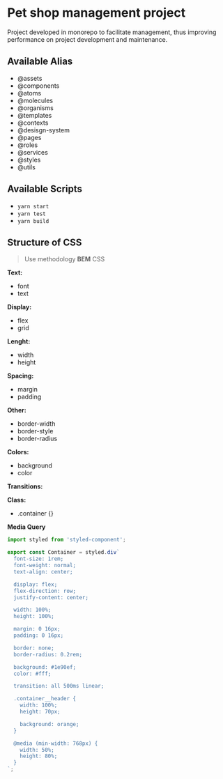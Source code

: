 # Pet shop management project 

Project developed in monorepo to facilitate management, thus improving performance on project development and maintenance. 

## Available Alias

- @assets
- @components
-   @atoms
-   @molecules
-   @organisms
-   @templates
- @contexts
- @desisgn-system
- @pages
- @roles
- @services
- @styles
- @utils


## Available Scripts

- `yarn start`
- `yarn test`
- `yarn build`

## Structure of CSS

> Use methodology **BEM** CSS

**Text:**

- font
- text

**Display:**

- flex
- grid

**Lenght:**

- width
- height

**Spacing:**

- margin
- padding

**Other:**

- border-width
- border-style
- border-radius

**Colors:**

- background
- color

**Transitions:**

**Class:**

- .container {}

**Media Query**

```js
import styled from 'styled-component';

export const Container = styled.div`
  font-size: 1rem;
  font-weight: normal;
  text-align: center;

  display: flex;
  flex-direction: row;
  justify-content: center;

  width: 100%;
  height: 100%;

  margin: 0 16px;
  padding: 0 16px;

  border: none;
  border-radius: 0.2rem;

  background: #1e90ef;
  color: #fff;

  transition: all 500ms linear;

  .container__header {
    width: 100%;
    height: 70px;

    background: orange;
  }

  @media (min-width: 768px) {
    width: 50%;
    height: 80%;
  }
`;
```